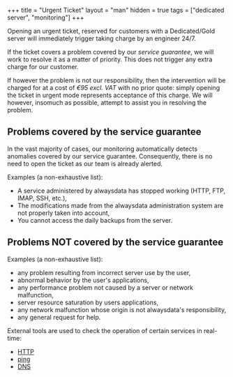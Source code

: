 +++
title = "Urgent Ticket"
layout = "man"
hidden = true
tags = ["dedicated server", "monitoring"]
+++

Opening an urgent ticket, reserved for customers with a Dedicated/Gold server will immediately trigger taking charge by an engineer 24/7.

If the ticket covers a problem covered by our *service guarantee*, we will work to resolve it as a matter of priority. This does not trigger any extra charge for our customer.

If however the problem is not our responsibility, then the intervention will be charged for at a cost of *€95 excl. VAT* with no prior quote: simply opening the ticket in urgent mode represents acceptance of this charge. We will however, insomuch as possible, attempt to assist you in resolving the problem.

## Problems covered by the service guarantee

In the vast majority of cases, our monitoring automatically detects anomalies covered by our service guarantee. Consequently, there is no need to open the ticket as our team is already alerted.

Examples (a non-exhaustive list):

- A service administered by alwaysdata has stopped working (HTTP, FTP, IMAP, SSH, etc.),
- The modifications made from the alwaysdata administration system are not properly taken into account,
- You cannot access the daily backups from the server.

## Problems NOT covered by the service guarantee

Examples (a non-exhaustive list):

- any problem resulting from incorrect server use by the user,
- abnormal behavior by the user's applications,
- any performance problem not caused by a server or network malfunction,
- server resource saturation by users applications,
- any network malfunction whose origin is not alwaysdata's responsibility,
- any general request for help.

External tools are used to check the operation of certain services in real-time:

- [HTTP](https://downforeveryoneorjustme.com/)
- [ping](https://ping.eu/ping/)
- [DNS](https://www.dnswatch.info/)
